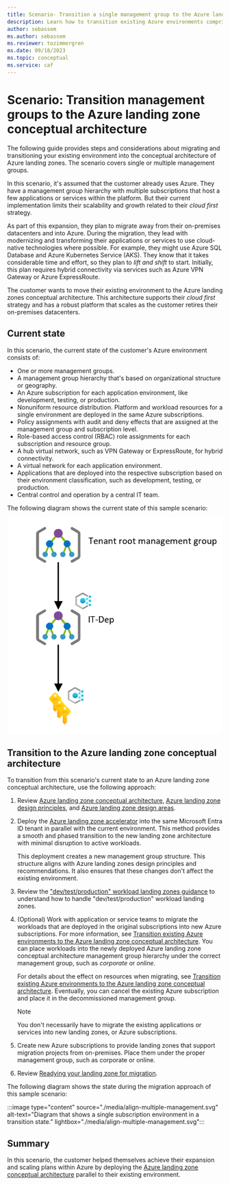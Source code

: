 ```yaml
---
title: Scenario- Transition a single management group to the Azure landing zone conceptual architecture
description: Learn how to transition existing Azure environments comprised of single or few management groups into the Azure landing zone conceptual architecture.
author: sebassem
ms.author: sebassem
ms.reviewer: tozimmergren
ms.date: 09/18/2023
ms.topic: conceptual
ms.service: caf
---
```


<!-- docutune:casing resourceType resourceTypes resourceId resourceIds -->

# Scenario: Transition management groups to the Azure landing zone conceptual architecture

The following guide provides steps and considerations about migrating and transitioning your existing environment into the conceptual architecture of Azure landing zones. The scenario covers single or multiple management groups.

In this scenario, it's assumed that the customer already uses Azure. They have a management group hierarchy with multiple subscriptions that host a few applications or services within the platform. But their current implementation limits their scalability and growth related to their *cloud first* strategy.

As part of this expansion, they plan to migrate away from their on-premises datacenters and into Azure. During the migration, they lead with modernizing and transforming their applications or services to use cloud-native technologies where possible. For example, they might use Azure SQL Database and Azure Kubernetes Service (AKS). They know that it takes considerable time and effort, so they plan to *lift and shift* to start. Initially, this plan requires hybrid connectivity via services such as Azure VPN Gateway or Azure ExpressRoute.

The customer wants to move their existing environment to the Azure landing zones conceptual architecture. This architecture supports their *cloud first* strategy and has a robust platform that scales as the customer retires their on-premises datacenters.

## Current state

In this scenario, the current state of the customer's Azure environment consists of:

- One or more management groups.
- A management group hierarchy that's based on organizational structure or geography.
- An Azure subscription for each application environment, like development, testing, or production.
- Nonuniform resource distribution. Platform and workload resources for a single environment are deployed in the same Azure subscriptions.
- Policy assignments with audit and deny effects that are assigned at the management group and subscription level.
- Role-based access control (RBAC) role assignments for each subscription and resource group.
- A hub virtual network, such as VPN Gateway or ExpressRoute, for hybrid connectivity.
- A virtual network for each application environment.
- Applications that are deployed into the respective subscription based on their environment classification, such as development, testing, or production.
- Central control and operation by a central IT team.

The following diagram shows the current state of this sample scenario:

![Diagram that shows a single subscription environment.](./media/alz-align-scenario-multiple-mgs.png)

## Transition to the Azure landing zone conceptual architecture

To transition from this scenario's current state to an Azure landing zone conceptual architecture, use the following approach:

1. Review [Azure landing zone conceptual architecture](./index.md), [Azure landing zone design principles](./design-principles.md), and [Azure landing zone design areas](./design-areas.md).

1. Deploy the [Azure landing zone accelerator](/azure/architecture/landing-zones/landing-zone-deploy#platform) into the same Microsoft Entra ID tenant in parallel with the current environment. This method provides a smooth and phased transition to the new landing zone architecture with minimal disruption to active workloads.

   This deployment creates a new management group structure. This structure aligns with Azure landing zones design principles and recommendations. It also ensures that these changes don't affect the existing environment.

1. Review the ["dev/test/production" workload landing zones guidance](./../enterprise-scale/faq.md#how-do-we-handle-devtestproduction-workload-landing-zones-in-azure-landing-zone-architecture) to understand how to handle "dev/test/production" workload landing zones.

1. (Optional) Work with application or service teams to migrate the workloads that are deployed in the original subscriptions into new Azure subscriptions. For more information, see [Transition existing Azure environments to the Azure landing zone conceptual architecture](./../enterprise-scale/transition.md#moving-resources-in-azure). You can place workloads into the newly deployed Azure landing zone conceptual architecture management group hierarchy under the correct management group, such as *corporate* or *online*.

   For details about the effect on resources when migrating, see [Transition existing Azure environments to the Azure landing zone conceptual architecture](./../enterprise-scale/transition.md#policy). Eventually, you can cancel the existing Azure subscription and place it in the decommissioned management group.

   > [!NOTE]
   > You don't necessarily have to migrate the existing applications or services into new landing zones, or Azure subscriptions.

1. Create new Azure subscriptions to provide landing zones that support migration projects from on-premises. Place them under the proper management group, such as corporate or online.

1. Review [Readying your landing zone for migration](../.././migrate/azure-migration-guide/ready-alz.md).

The following diagram shows the state during the migration approach of this sample scenario:

:::image type="content" source="./media/align-multiple-management.svg" alt-text="Diagram that shows a single subscription environment in a transition state." lightbox="./media/align-multiple-management.svg":::

## Summary

In this scenario, the customer helped themselves achieve their expansion and scaling plans within Azure by deploying the [Azure landing zone conceptual architecture](./index.md#azure-landing-zone-architecture) parallel to their existing environment.
